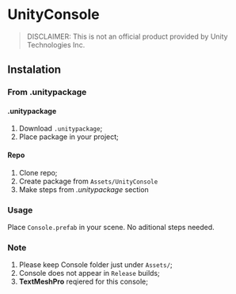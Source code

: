# UnityConsole

> DISCLAIMER: This is not an official product provided by Unity Technologies Inc.

## Instalation
### From .unitypackage
#### .unitypackage
1. Download `.unitypackage`;
2. Place package in your project;

#### Repo
1. Clone repo;
2. Create package from `Assets/UnityConsole`
3. Make steps from *.unitypackage* section

### Usage
Place `Console.prefab` in your scene. No aditional steps needed. 

### Note
1. Please keep Console folder just under `Assets/`;
2. Console does not appear in `Release` builds;
3. **TextMeshPro** reqiered for this console;
